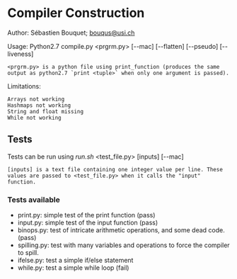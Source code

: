 
# Compiler Construction

Author: Sébastien Bouquet; bouqus@usi.ch

Usage: Python2.7 compile.py <prgrm.py> [--mac] [--flatten] [--pseudo] [--liveness]

    <prgrm.py> is a python file using print_function (produces the same output as python2.7 `print <tuple>` when only one argument is passed).

Limitations:

    Arrays not working  
    Hashmaps not working  
    String and float missing  
    While not working  

## Tests

Tests can be run using _run.sh_ <test_file.py> [inputs] [--mac]

    [inputs] is a text file containing one integer value per line. These values are passed to <test_file.py> when it calls the "input" function.

### Tests available

- print.py: simple test of the print function (pass)
- input.py: simple test of the input function (pass)
- binops.py: test of intricate arithmetic operations, and some dead code. (pass)
- spilling.py: test with many variables and operations to force the compiler to spill.
- ifelse.py: test a simple if/else statement
- while.py: test a simple while loop (fail)
